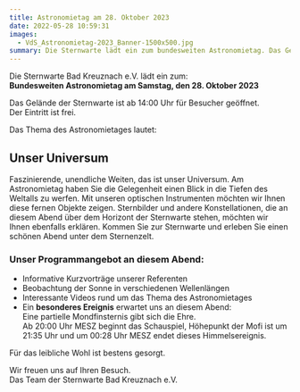 ```yaml
---
title: Astronomietag am 28. Oktober 2023
date: 2022-05-28 10:59:31
images:
  - VdS_Astronomietag-2023_Banner-1500x500.jpg
summary: Die Sternwarte lädt ein zum bundesweiten Astronomietag. Das Gelände der Sternwarte ist ab 14:00 Uhr geöffnet. Der Eintritt ist frei.
---
```


Die Sternwarte Bad Kreuznach e.V. lädt ein zum:  
**Bundesweiten Astronomietag am Samstag, den 28. Oktober 2023**

Das Gelände der Sternwarte ist ab 14:00 Uhr für Besucher geöffnet.  
Der Eintritt ist frei.

Das Thema des Astronomietages lautet:

## Unser Universum

Faszinierende, unendliche Weiten, das ist unser Universum. Am Astronomietag haben Sie die Gelegenheit einen Blick in die Tiefen des Weltalls zu werfen. Mit unseren optischen Instrumenten möchten wir Ihnen diese fernen Objekte zeigen. Sternbilder und andere Konstellationen, die an diesem Abend über dem Horizont der Sternwarte stehen, möchten wir Ihnen ebenfalls erklären.
Kommen Sie zur Sternwarte und erleben Sie einen schönen Abend unter dem Sternenzelt.

### Unser Programmangebot an diesem Abend:

- Informative Kurzvorträge unserer Referenten
- Beobachtung der Sonne in verschiedenen Wellenlängen
- Interessante Videos rund um das Thema des Astronomietages
- Ein **besonderes Ereignis** erwartet uns an diesem Abend:  
  Eine partielle Mondfinsternis gibt sich die Ehre.  
  Ab 20:00 Uhr MESZ beginnt das Schauspiel, Höhepunkt der Mofi ist um 21:35 Uhr und um 00:28 Uhr MESZ endet dieses Himmelsereignis.

Für das leibliche Wohl ist bestens gesorgt.

Wir freuen uns auf Ihren Besuch.  
Das Team der Sternwarte Bad Kreuznach e.V.
